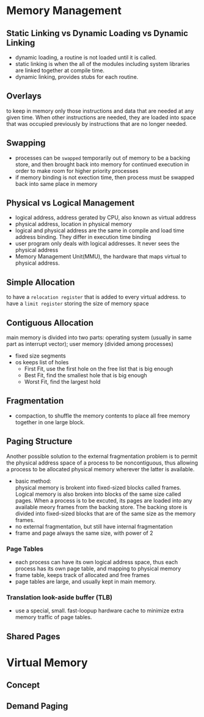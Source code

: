 # Memory Management
## Static Linking vs Dynamic Loading vs Dynamic Linking
- dynamic loading, a routine is not loaded until it is called.
- static linking is when the all of the modules including system libraries are linked together at compile time.
- dynamic linking, provides stubs for each routine.
## Overlays
to keep in memory only those instructions and data that are needed at any given time. When other instructions are needed, they are loaded into space that was occupied previously by instructions that are no longer needed.
## Swapping
- processes can be `swapped` temporarily out of memory to be a backing store, and then brought back into memory for continued execution in order to make room for higher priority processes
- if memory binding is not exection time, then process must be swapped back into same place in memory
## Physical vs Logical Management
- logical address, address gerated by CPU, also known as virtual address
- physical address, location in physical memory
- logical and physical address are the same in compile and load time address binding. They differ in execution time binding
- user program only deals with logical addresses. It never sees the physical address
- Memory Management Unit(MMU), the hardware that maps virtual to physical address.
## Simple Allocation
to have a `relocation register` that is added to every virtual address. to have a `limit register` storing the size of memory space
## Contiguous Allocation
main memory is divided into two parts: operating system (usually in same part as interrupt vector); user memory (divided among processes)
- fixed size segments
- os keeps list of holes
    - First Fit, use the first hole on the free list that is big enough
    - Best Fit, find the smallest hole that is big enough
    - Worst Fit, find the largest hold
## Fragmentation
- compaction, to shuffle the memory contents to place all free memory together in one large block.
## Paging Structure
Another possible solution to the external fragmentation problem is to permit the physical address space of a process to be noncontiguous, thus allowing a process to be allocated physical memory wherever the latter is available.
- basic method:  
physical memory is brokent into fixed-sized blocks called frames. Logical memory is also broken into blocks of the same size called pages. When a process is to be excuted, its pages are loaded into any available meory frames from the backing store. The backing store is divided into fixed-sized blocks that are of the same size as the memory frames.
- no external fragmentation, but still have internal fragmentation
- frame and page always the same size, with power of 2
### Page Tables
- each process can have its own logical address space, thus each process has its own page table, and mapping to physical memory
- frame table, keeps track of allocated and free frames
- page tables are large, and usually kept in main memory.
### Translation look-aside buffer (TLB)
- use a special, small. fast-loopup hardware cache to minimize extra memory traffic of page tables.
## Shared Pages 
# Virtual Memory
## Concept
## Demand Paging
